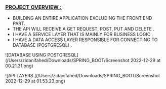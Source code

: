 



<h3 color = 'blue' ><u>PROJECT OVERVIEW :</u></h3> 

- BUILDING AN ENTIRE APPLICATION EXCLUDING THE FRONT END PART. 
- THE API  WILL RECEIVE A GET REQUEST, POST, PUT AND DELETE .
- I HAVE A SERVICE LAYER THAT IS MAINLY FOR BUSINESS LOGIC .
- I HAVE A DATA ACCESS LAYER RESPONSIBLE FOR CONNECTING TO DATABASE (POSTGRESQL) .

![DATABASE USING POSTGRESQL](/Users/zidanifahed/Downloads/SPRING_BOOT/Screenshot 2022-12-29 at 00.21.31.png)

![API LAYERS ](/Users/zidanifahed/Downloads/SPRING_BOOT/Screenshot 2022-12-29 at 01.53.23.png)


